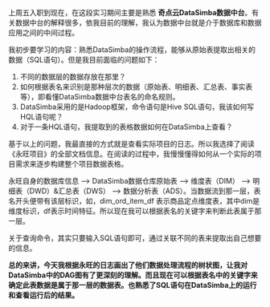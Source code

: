
上周五入职到现在，在这段实习期间主要是熟悉 **奇点云DataSimba数据中台**。有关数据中台的解释很多，依我目前的理解，我认为数据中台就是介于数据库和数据应用之间的中间过程。

我初步要学习的内容：熟悉DataSimba的操作流程，能够从原始表提取出相关的数据（SQL语句）。但是我目前面临的问题如下：

1. 不同的数据层的数据存放在那里？
2. 如何根据表名来识别是那种层次的数据（原始表、明细表、汇总表、事实表等），即看懂DataSimba数据中台表名的命名规则。
3. DataSimba采用的是Hadoop框架，命令语句是Hive SQL语句，我该如何写HQL语句呢？
4. 对于一条HQL语句，我提取到的表格数据如何在DataSimba上查看？

基于以上的问题，我最直接的方式就是查看实际项目的日志。所以我选择了阅读《永旺项目》的全部文档信息。在阅读的过程中，我慢慢懂得如何从一个实际的项目需求来逐步构建整个项目数据表格。

永旺自身的数据库信息 --> DataSimba数据仓库原始表 --> 维度表（DIM） --> 明细表（DWD）&汇总表（DWS） --> 数据分析表（ADS）。当数据流到那一层，表名开头便带有该层标识，如，dim_ord_item_df 表示商品定点维度表，其中dim是维度标识，df表示时间特征。所以现在我可以根据表名的关键字来判断此表属于那一层。

关于查询命令，其实只要输入SQL语句即可，通过关联不同的表来提取出自己想要的信息。

**总的来讲，今天我根据永旺的日志画出了他们数据处理流程的树状图，让我对DataSimba中的DAG图有了更深刻的理解。而且现在可以根据表名中的关键字来确定此表数据是属于那一层的数据表。也熟悉了SQL语句在DataSimba上的运行和查看运行后的结果。**


